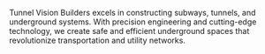 Tunnel Vision Builders excels in constructing subways, tunnels, and underground systems. With precision engineering and cutting-edge technology, we create safe and efficient underground spaces that revolutionize transportation and utility networks.
